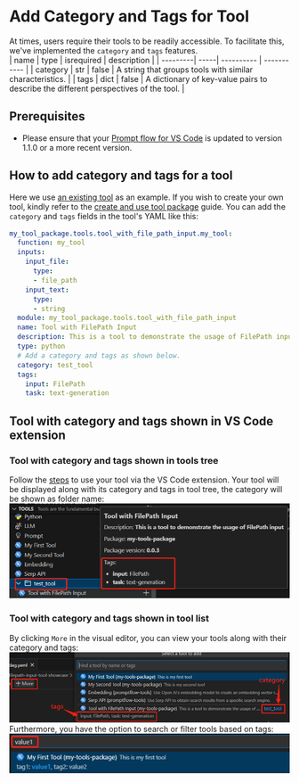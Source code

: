 # Add Category and Tags for Tool
At times, users require their tools to be readily accessible. To facilitate this, we've implemented the `category` and `tags` features.  
| name     | type | isrequired | description |
| ---------| -----| ---------- | ----------- |
| category | str  | false      | A string that groups tools with similar characteristics. |
| tags     | dict | false      | A dictionary of key-value pairs to describe the different perspectives of the tool. |

## Prerequisites
- Please ensure that your [Prompt flow for VS Code](https://marketplace.visualstudio.com/items?itemName=prompt-flow.prompt-flow) is updated to version 1.1.0 or a more recent version.

## How to add category and tags for a tool
Here we use [an existing tool](https://github.com/microsoft/promptflow/tree/main/examples/tools/tool-package-quickstart/my_tool_package/yamls/tool_with_file_path_input.yaml) as an example. If you wish to create your own tool, kindly refer to the [create and use tool package](create-and-use-tool-package.md#create-custom-tool-package) guide. You can add the `category` and `tags` fields in the tool's YAML like this:
```yaml
my_tool_package.tools.tool_with_file_path_input.my_tool:
  function: my_tool
  inputs:
    input_file:
      type:
      - file_path
    input_text:
      type:
      - string
  module: my_tool_package.tools.tool_with_file_path_input
  name: Tool with FilePath Input
  description: This is a tool to demonstrate the usage of FilePath input
  type: python
  # Add a category and tags as shown below.
  category: test_tool
  tags:
    input: FilePath
    task: text-generation
```

## Tool with category and tags shown in VS Code extension
### Tool with category and tags shown in tools tree
Follow the [steps](create-and-use-tool-package.md#use-your-tool-from-vscode-extension) to use your tool via the VS Code extension. Your tool will be displayed along with its category and tags in tool tree, the category will be shown as folder name:  
![category_and_tags_in_extension](../../media/how-to-guides/develop-a-tool/category_and_tags_in_extension.png)

### Tool with category and tags shown in tool list
By clicking `More` in the visual editor, you can view your tools along with their category and tags:  
![category_and_tags_in_tool_list](../../media/how-to-guides/develop-a-tool/category_and_tags_in_tool_list.png)  
Furthermore, you have the option to search or filter tools based on tags:  
![filter_tools_by_tag](../../media/how-to-guides/develop-a-tool/filter_tools_by_tag.png)